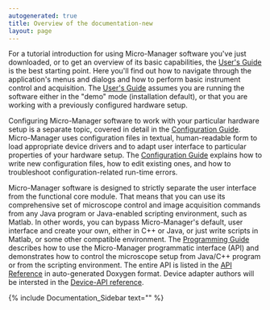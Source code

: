```yaml
---
autogenerated: true
title: Overview of the documentation-new
layout: page
---
```


For a tutorial introduction for using Micro-Manager software you've just
downloaded, or to get an overview of its basic capabilities, the [User's
Guide](Micro-Manager_User's_Guide "wikilink") is the best starting
point. Here you'll find out how to navigate through the application's
menus and dialogs and how to perform basic instrument control and
acquisition. The [User's Guide](Micro-Manager_User's_Guide "wikilink")
assumes you are running the software either in the "demo" mode
(installation default), or that you are working with a previously
configured hardware setup.

Configuring Micro-Manager software to work with your particular hardware
setup is a separate topic, covered in detail in the [Configuration
Guide](Micro-Manager_Configuration_Guide "wikilink"). Micro-Manager uses
configuration files in textual, human-readable form to load appropriate
device drivers and to adapt user interface to particular properties of
your hardware setup. The [Configuration
Guide](Micro-Manager_Configuration_Guide "wikilink") explains how to
write new configuration files, how to edit existing ones, and how to
troubleshoot configuration-related run-time errors.

Micro-Manager software is designed to strictly separate the user
interface from the functional core module. That means that you can use
its comprehensive set of microscope control and image acquisition
commands from any Java program or Java-enabled scripting environment,
such as Matlab. In other words, you can bypass Micro-Manager's default,
user interface and create your own, either in C++ or Java, or just write
scripts in Matlab, or some other compatible environment. The
[Programming Guide](Micro-Manager_Programming_Guide "wikilink")
describes how to use the Micro-Manager programmatic interface (API) and
demonstrates how to control the microscope setup from Java/C++ program
or from the scripting environment. The entire API is listed in the [API
Reference](https://valelab.ucsf.edu/~arthur/mm_doc/html/class_c_m_m_core.html)
in auto-generated Doxygen format. Device adapter authors will be
intersted in the [Device-API
reference](https://valelab.ucsf.edu/~arthur/mm_doc/html/class_c_device_base.html).

{% include Documentation_Sidebar text="" %}
